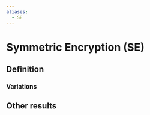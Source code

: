 ```yaml
---
aliases:
  - SE
---
```

# Symmetric Encryption (SE)

## Definition


### Variations



## Other results

